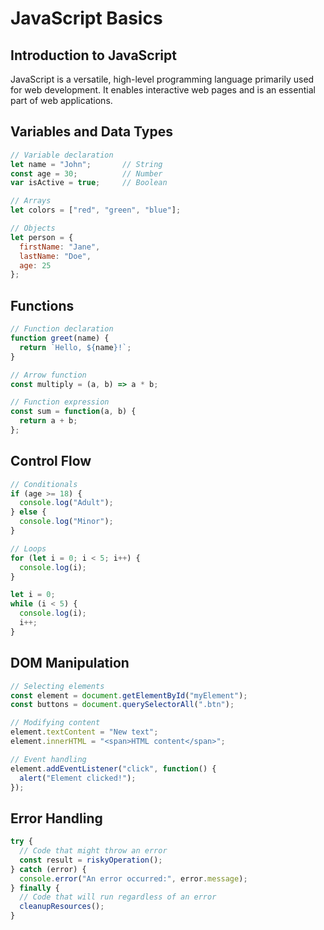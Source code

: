 # JavaScript Basics

## Introduction to JavaScript

JavaScript is a versatile, high-level programming language primarily used for web development. It enables interactive web pages and is an essential part of web applications.

## Variables and Data Types

```javascript
// Variable declaration
let name = "John";       // String
const age = 30;          // Number
var isActive = true;     // Boolean

// Arrays
let colors = ["red", "green", "blue"];

// Objects
let person = {
  firstName: "Jane",
  lastName: "Doe",
  age: 25
};
```

## Functions

```javascript
// Function declaration
function greet(name) {
  return `Hello, ${name}!`;
}

// Arrow function
const multiply = (a, b) => a * b;

// Function expression
const sum = function(a, b) {
  return a + b;
};
```

## Control Flow

```javascript
// Conditionals
if (age >= 18) {
  console.log("Adult");
} else {
  console.log("Minor");
}

// Loops
for (let i = 0; i < 5; i++) {
  console.log(i);
}

let i = 0;
while (i < 5) {
  console.log(i);
  i++;
}
```

## DOM Manipulation

```javascript
// Selecting elements
const element = document.getElementById("myElement");
const buttons = document.querySelectorAll(".btn");

// Modifying content
element.textContent = "New text";
element.innerHTML = "<span>HTML content</span>";

// Event handling
element.addEventListener("click", function() {
  alert("Element clicked!");
});
```

## Error Handling

```javascript
try {
  // Code that might throw an error
  const result = riskyOperation();
} catch (error) {
  console.error("An error occurred:", error.message);
} finally {
  // Code that will run regardless of an error
  cleanupResources();
}
```